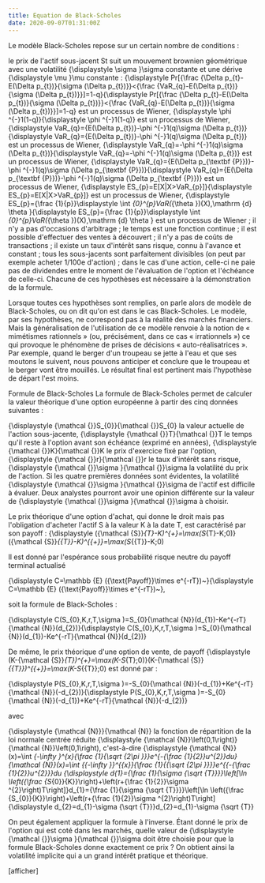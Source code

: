 ```yaml
---
title: Equation de Black-Scholes
date: 2020-09-07T01:31:00Z
---
```


Le modèle Black-Scholes repose sur un certain nombre de conditions :

le prix de l'actif sous-jacent St suit un mouvement brownien géométrique avec une volatilité {\displaystyle \sigma }\sigma  constante et une dérive {\displaystyle \mu }\mu  constante :
{\displaystyle Pr[{\frac {\Delta p_{t}-E(\Delta p_{t})}{\sigma (\Delta p_{t})}}<{\frac {VaR_{q}-E(\Delta p_{t})}{\sigma (\Delta p_{t})}}]=1-q}{\displaystyle Pr[{\frac {\Delta p_{t}-E(\Delta p_{t})}{\sigma (\Delta p_{t})}}<{\frac {VaR_{q}-E(\Delta p_{t})}{\sigma (\Delta p_{t})}}]=1-q} est un processus de Wiener,
{\displaystyle \phi ^{-}1(1-q)}{\displaystyle \phi ^{-}1(1-q)} est un processus de Wiener,
{\displaystyle VaR_{q}={E(\Delta p_{t})}-\phi ^{-}1(q)\sigma (\Delta p_{t})}{\displaystyle VaR_{q}={E(\Delta p_{t})}-\phi ^{-}1(q)\sigma (\Delta p_{t})} est un processus de Wiener,
{\displaystyle VaR_{q}=-\phi ^{-}1(q)\sigma (\Delta p_{t})}{\displaystyle VaR_{q}=-\phi ^{-}1(q)\sigma (\Delta p_{t})} est un processus de Wiener,
{\displaystyle VaR_{q}={E(\Delta p_{\textbf {P}})}-\phi ^{-}1(q)\sigma (\Delta p_{\textbf {P}})}{\displaystyle VaR_{q}={E(\Delta p_{\textbf {P}})}-\phi ^{-}1(q)\sigma (\Delta p_{\textbf {P}})} est un processus de Wiener,
{\displaystyle ES_{p}=E[X|X>VaR_{p}]}{\displaystyle ES_{p}=E[X|X>VaR_{p}]} est un processus de Wiener,
{\displaystyle ES_{p}={\frac {1}{p}}\displaystyle \int _{0}^{p}VaR(_{\theta })(X)\,\mathrm {d} \theta }{\displaystyle ES_{p}={\frac {1}{p}}\displaystyle \int _{0}^{p}VaR(_{\theta })(X)\,\mathrm {d} \theta } est un processus de Wiener ;
il n'y a pas d'occasions d'arbitrage ;
le temps est une fonction continue ;
il est possible d'effectuer des ventes à découvert ;
il n'y a pas de coûts de transactions ;
il existe un taux d'intérêt sans risque, connu à l'avance et constant ;
tous les sous-jacents sont parfaitement divisibles (on peut par exemple acheter 1/100e d'action) ;
dans le cas d'une action, celle-ci ne paie pas de dividendes entre le moment de l'évaluation de l'option et l'échéance de celle-ci.
Chacune de ces hypothèses est nécessaire à la démonstration de la formule.

Lorsque toutes ces hypothèses sont remplies, on parle alors de modèle de Black-Scholes, ou on dit qu'on est dans le cas Black-Scholes. Le modèle, par ses hypothèses, ne correspond pas à la réalité des marchés financiers. Mais la généralisation de l'utilisation de ce modèle renvoie à la notion de « mimétismes rationnels » (ou, précisément, dans ce cas « irrationnels ») ce qui provoque le phénomène de prises de décisions « auto-réalisatrices ». Par exemple, quand le berger d'un troupeau se jette à l'eau et que ses moutons le suivent, nous pouvons anticiper et conclure que le troupeau et le berger vont être mouillés. Le résultat final est pertinent mais l'hypothèse de départ l'est moins.

Formule de Black-Scholes
La formule de Black-Scholes permet de calculer la valeur théorique d'une option européenne à partir des cinq données suivantes :

{\displaystyle {\mathcal {}}S_{0}}{\mathcal  {}}S_{0} la valeur actuelle de l'action sous-jacente,
{\displaystyle {\mathcal {}}T}{\mathcal  {}}T le temps qu'il reste à l'option avant son échéance (exprimé en années),
{\displaystyle {\mathcal {}}K}{\mathcal  {}}K le prix d'exercice fixé par l'option,
{\displaystyle {\mathcal {}}r}{\mathcal  {}}r le taux d'intérêt sans risque,
{\displaystyle {\mathcal {}}\sigma }{\mathcal  {}}\sigma  la volatilité du prix de l'action.
Si les quatre premières données sont évidentes, la volatilité {\displaystyle {\mathcal {}}\sigma }{\mathcal  {}}\sigma  de l'actif est difficile à évaluer. Deux analystes pourront avoir une opinion différente sur la valeur de {\displaystyle {\mathcal {}}\sigma }{\mathcal  {}}\sigma  à choisir.

Le prix théorique d'une option d'achat, qui donne le droit mais pas l'obligation d'acheter l'actif S à la valeur K à la date T, est caractérisé par son payoff : {\displaystyle ({\mathcal {S}}_{T}-K)^{+}=\max(S_{T}-K;0)}({\mathcal  {S}}_{{T}}-K)^{{+}}=\max(S_{{T}}-K;0)

Il est donné par l'espérance sous probabilité risque neutre du payoff terminal actualisé

{\displaystyle C=\mathbb {E} ({\text{Payoff}}\times e^{-rT})~}{\displaystyle C=\mathbb {E} ({\text{Payoff}}\times e^{-rT})~},

soit la formule de Black-Scholes :

{\displaystyle C(S_{0},K,r,T,\sigma )=S_{0}{\mathcal {N}}(d_{1})-Ke^{-rT}{\mathcal {N}}(d_{2})}{\displaystyle C(S_{0},K,r,T,\sigma )=S_{0}{\mathcal {N}}(d_{1})-Ke^{-rT}{\mathcal {N}}(d_{2})}

De même, le prix théorique d'une option de vente, de payoff {\displaystyle (K-{\mathcal {S}}_{T})^{+}=\max(K-S_{T};0)}(K-{\mathcal  {S}}_{{T}})^{{+}}=\max(K-S_{{T}};0) est donné par :

{\displaystyle P(S_{0},K,r,T,\sigma )=-S_{0}{\mathcal {N}}(-d_{1})+Ke^{-rT}{\mathcal {N}}(-d_{2})}{\displaystyle P(S_{0},K,r,T,\sigma )=-S_{0}{\mathcal {N}}(-d_{1})+Ke^{-rT}{\mathcal {N}}(-d_{2})}

avec

{\displaystyle {\mathcal {N}}}{\mathcal  {N}} la fonction de répartition de la loi normale centrée réduite {\displaystyle {\mathcal {N}}\left(0,1\right)}{\mathcal  {N}}\left(0,1\right), c'est-à-dire {\displaystyle {\mathcal {N}}(x)=\int _{-\infty }^{x}{\frac {1}{\sqrt {2\pi }}}e^{-{\frac {1}{2}}u^{2}}du}{\mathcal  {N}}(x)=\int _{{-\infty }}^{{x}}{\frac  {1}{{\sqrt  {2\pi }}}}e^{{-{\frac  {1}{2}}u^{2}}}du
{\displaystyle d_{1}={\frac {1}{\sigma {\sqrt {T}}}}\left[\ln \left({\frac {S_{0}}{K}}\right)+\left(r+{\frac {1}{2}}\sigma ^{2}\right)T\right]}d_{1}={\frac  {1}{\sigma {\sqrt  {T}}}}\left[\ln \left({\frac  {S_{0}}{K}}\right)+\left(r+{\frac  {1}{2}}\sigma ^{2}\right)T\right]
{\displaystyle d_{2}=d_{1}-\sigma {\sqrt {T}}}d_{2}=d_{1}-\sigma {\sqrt  {T}}

On peut également appliquer la formule à l'inverse. Étant donné le prix de l'option qui est coté dans les marchés, quelle valeur de {\displaystyle {\mathcal {}}\sigma }{\mathcal  {}}\sigma  doit être choisie pour que la formule Black-Scholes donne exactement ce prix ? On obtient ainsi la volatilité implicite qui a un grand intérêt pratique et théorique.

[afficher]

